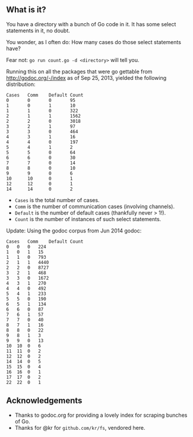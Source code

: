 ## What is it?

You have a directory with a bunch of Go code in it. It has some select statements in it, no doubt.

You wonder, as I often do: How many cases do those select statements have?

Fear not: `go run count.go -d <directory>` will tell you.

Running this on all the packages that were go gettable from http://godoc.org/-/index
as of Sep 25, 2013, yielded the following distribution:

```
Cases	Comm	Default	Count
0		0		0		95
1		0		1		10
1		1		0		322
2		1		1		1562
2		2		0		3018
3		2		1		97
3		3		0		464
4		3		1		16
4		4		0		197
5		4		1		2
5		5		0		64
6		6		0		30
7		7		0		14
8		8		0		10
9		9		0		6
10		10		0		1
12		12		0		1
14		14		0		2
```

* `Cases` is the total number of cases.
* `Comm` is the number of communication cases (involving channels).
* `Default` is the number of default cases (thankfully never > 1!).
* `Count` is the number of instances of such select statements.

Update: Using the godoc corpus from Jun 2014 godoc:

```
Cases	Comm	Default	Count
0	0	0	224
1	0	1	15
1	1	0	793
2	1	1	4440
2	2	0	8727
3	2	1	468
3	3	0	1672
4	3	1	270
4	4	0	492
5	4	1	233
5	5	0	190
6	5	1	134
6	6	0	87
7	6	1	57
7	7	0	40
8	7	1	16
8	8	0	22
9	8	1	3
9	9	0	13
10	10	0	6
11	11	0	2
12	12	0	2
14	14	0	5
15	15	0	4
16	16	0	1
17	17	0	2
22	22	0	1
```

## Acknowledgements

* Thanks to godoc.org for providing a lovely index for scraping bunches of Go.
* Thanks for @kr for `github.com/kr/fs`, vendored here.
